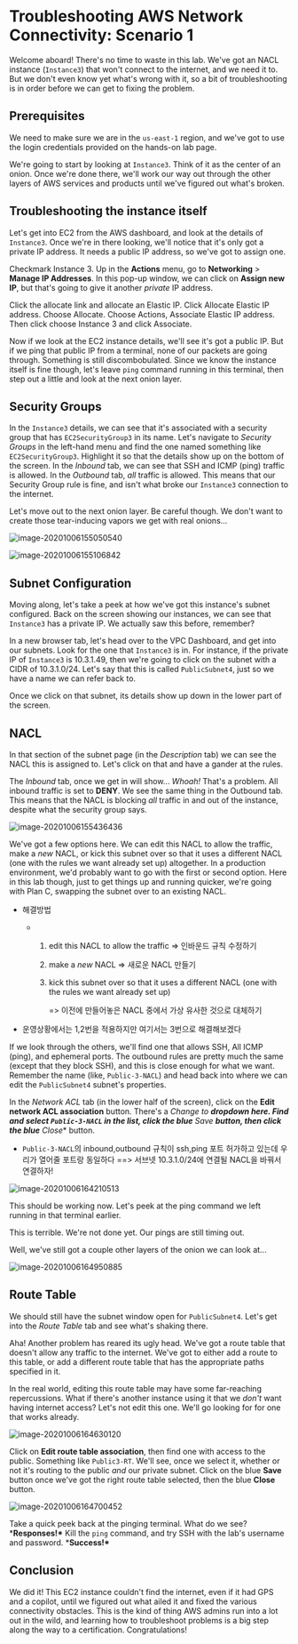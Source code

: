 # Troubleshooting AWS Network Connectivity: Scenario 1

Welcome aboard! There's no time to waste in this lab. We've got an NACL instance (`Instance3`) that won't connect to the internet, and we need it to. But we don't even know yet what's wrong with it, so a bit of troubleshooting is in order before we can get to fixing the problem.

## Prerequisites

We need to make sure we are in the `us-east-1` region, and we've got to use the login credentials provided on the hands-on lab page.

We're going to start by looking at `Instance3`. Think of it as the center of an onion. Once we're done there, we'll work our way out through the other layers of AWS services and products until we've figured out what's broken.

## Troubleshooting the instance itself

Let's get into EC2 from the AWS dashboard, and look at the details of `Instance3`. Once we're in there looking, we'll notice that it's only got a private IP address. It needs a public IP address, so we've got to assign one.

Checkmark Instance 3. Up in the **Actions** menu, go to **Networking** > **Manage IP Addresses**. In this pop-up window, we can click on **Assign new IP**, but that's going to give it another *private* IP address.

Click the allocate link and allocate an Elastic IP. Click Allocate Elastic IP address. Choose Allocate. Choose Actions, Associate Elastic IP address. Then click choose Instance 3 and click Associate.

Now if we look at the EC2 instance details, we'll see it's got a public IP. But if we ping that public IP from a terminal, none of our packets are going through. Something is still discombobulated. Since we know the instance itself is fine though, let's leave `ping` command running in this terminal, then step out a little and look at the next onion layer.

## Security Groups

In the `Instance3` details, we can see that it's associated with a security group that has `EC2SecurityGroup3` in its name. Let's navigate to *Security Groups* in the left-hand menu and find the one named something like `EC2SecurityGroup3`. Highlight it so that the details show up on the bottom of the screen. In the *Inbound* tab, we can see that SSH and ICMP (ping) traffic is allowed. In the *Outbound* tab, *all* traffic is allowed. This means that our Security Group rule is fine, and isn't what broke our `Instance3` connection to the internet.

Let's move out to the next onion layer. Be careful though. We don't want to create those tear-inducing vapors we get with real onions...

![image-20201006155050540](https://user-images.githubusercontent.com/69428620/95178843-dc0d2700-07fa-11eb-985e-e0113c0e2d1f.png)

![image-20201006155106842](https://user-images.githubusercontent.com/69428620/95178886-e5968f00-07fa-11eb-92d1-e7873f4ae59b.png)

## Subnet Configuration

Moving along, let's take a peek at how we've got this instance's subnet configured. Back on the screen showing our instances, we can see that `Instance3` has a private IP. We actually saw this before, remember?

In a new browser tab, let's head over to the VPC Dashboard, and get into our subnets. Look for the one that `Instance3` is in. For instance, if the private IP of `Instance3` is 10.3.1.49, then we're going to click on the subnet with a CIDR of 10.3.1.0/24. Let's say that this is called `PublicSubnet4`, just so we have a name we can refer back to.

Once we click on that subnet, its details show up down in the lower part of the screen.

## NACL

In that section of the subnet page (in the *Description* tab) we can see the NACL this is assigned to. Let's click on that and have a gander at the rules.

The *Inbound* tab, once we get in will show... *Whoah!* That's a problem. All inbound traffic is set to **DENY**. We see the same thing in the Outbound tab. This means that the NACL is blocking *all* traffic in and out of the instance, despite what the security group says.

![image-20201006155436436](https://user-images.githubusercontent.com/69428620/95178914-ee876080-07fa-11eb-983c-7004c1bc946a.png)

We've got a few options here. We can edit this NACL to allow the traffic, make a *new* NACL, or kick this subnet over so that it uses a different NACL (one with the rules we want already set up) altogether. In a production environment, we'd probably want to go with the first or second option. Here in this lab though, just to get things up and running quicker, we're going with Plan C, swapping the subnet over to an existing NACL.

- 해결방법

  - 1.  edit this NACL to allow the traffic => 인바운드 규칙 수정하기

    2.  make a *new* NACL => 새로운 NACL 만들기

    3. kick this subnet over so that it uses a different NACL (one with the rules we want already set up)  

       => 이전에 만들어놓은 NACL 중에서 가상 유사한 것으로 대체하기

- 운영상황에서는 1,2번을 적용하지만 여기서는 3번으로 해결해보겠다

If we look through the others, we'll find one that allows SSH, All ICMP (ping), and ephemeral ports. The outbound rules are pretty much the same (except that they block SSH), and this is close enough for what we want. Remember the name (like, `Public-3-NACL`) and head back into where we can edit the `PublicSubnet4` subnet's properties.

In the *Network ACL* tab (in the lower half of the screen), click on the **Edit network ACL association** button. There's a *Change to **dropdown here. Find and select `Public-3-NACL` in the list, click the blue** Save **button, then click the blue** Close** button.

- `Public-3-NACL`의 inbound,outbound 규칙이 ssh,ping 포트 허가하고 있는데 우리가 열어줄 포트랑 동일하다 ==> 서브넷 10.3.1.0/24에 연결될 NACL을 바꿔서 연결하자!

![image-20201006164210513](https://user-images.githubusercontent.com/69428620/95178980-fe9f4000-07fa-11eb-9ca6-666ca00b70e2.png)

This should be working now. Let's peek at the ping command we left running in that terminal earlier.

This is terrible. We're not done yet. Our pings are still timing out.

Well, we've still got a couple other layers of the onion we can look at...

![image-20201006164950885](https://user-images.githubusercontent.com/69428620/95179009-0a8b0200-07fb-11eb-8602-7539d631f117.png)

## Route Table

We should still have the subnet window open for `PublicSubnet4`. Let's get into the *Route Table* tab and see what's shaking there.

Aha! Another problem has reared its ugly head. We've got a route table that doesn't allow any traffic to the internet. We've got to either add a route to this table, or add a different route table that has the appropriate paths specified in it.

In the real world, editing this route table may have some far-reaching repercussions. What if there's another instance using it that we *don't* want having internet access? Let's not edit this one. We'll go looking for for one that works already.

![image-20201006164630120](https://user-images.githubusercontent.com/69428620/95179031-124aa680-07fb-11eb-8d45-161216c49f30.png)

Click on **Edit route table association**, then find one with access to the public. Something like `Public3-RT`. We'll see, once we select it, whether or not it's routing to the public *and* our private subnet. Click on the blue **Save** button once we've got the right route table selected, then the blue **Close** button.

![image-20201006164700452](https://user-images.githubusercontent.com/69428620/95179058-1a0a4b00-07fb-11eb-8031-58d37e16f4d4.png)

Take a quick peek back at the pinging terminal. What do we see? ***Responses!\*** Kill the `ping` command, and try SSH with the lab's username and password. ***Success!\***

## Conclusion

We did it! This EC2 instance couldn't find the internet, even if it had GPS and a copilot, until we figured out what ailed it and fixed the various connectivity obstacles. This is the kind of thing AWS admins run into a lot out in the wild, and learning how to troubleshoot problems is a big step along the way to a certification. Congratulations!